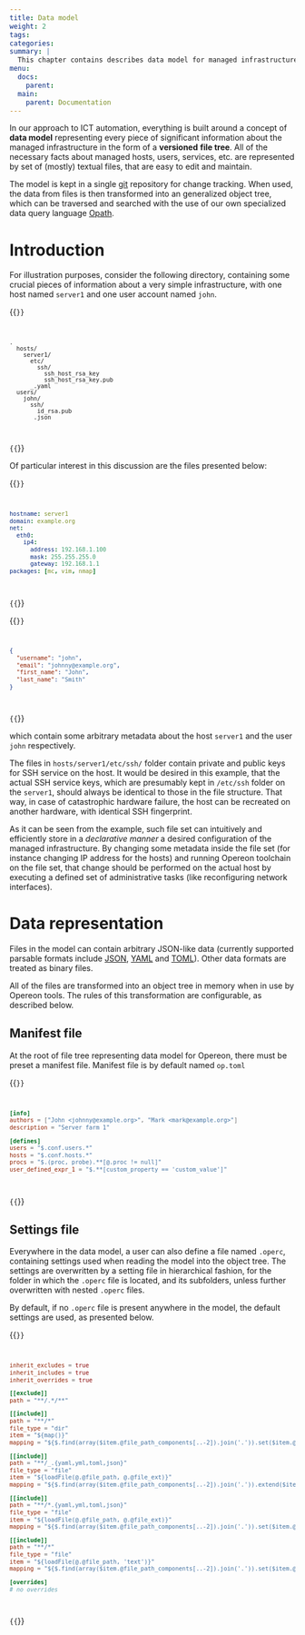 ```yaml
---
title: Data model
weight: 2
tags: 
categories: 
summary: |
  This chapter contains describes data model for managed infrastructure 
menu:
  docs:
    parent: 
  main:
    parent: Documentation
---
```


In our approach to ICT automation, everything is built around a concept of **data model** representing every piece of significant 
information about the managed infrastructure in the form of a **versioned** **file tree**. All of the necessary facts about 
managed hosts, users, services, etc. are represented by set of (mostly) textual files, that are easy to edit and 
maintain.

The model is kept in a single [git](https://git-scm.com) repository for change tracking. When used, the 
data from files is then transformed into an generalized object tree, which can be traversed and searched with the use 
of our own specialized data query language [Opath](/docs/opath).


# Introduction

For illustration purposes, consider the following directory, containing some crucial pieces of information about a very 
simple infrastructure, with one host named `server1` and one user account named `john`.  

{{<code opts="linenos=">}}
```ascii-tree
. 
  hosts/
    server1/
      etc/
        ssh/
          ssh_host_rsa_key
          ssh_host_rsa_key.pub
      _.yaml    
  users/
    john/
      ssh/
        id_rsa.pub
      _.json  
```
{{</code>}}

Of particular interest in this discussion are the files presented below:

{{<code file="hosts/server1/_.yaml">}}
```yaml
hostname: server1
domain: example.org
net:
  eth0:
    ip4:
      address: 192.168.1.100
      mask: 255.255.255.0
      gateway: 192.168.1.1
packages: [mc, vim, nmap]
```
{{</code>}}

{{<code file="users/john/_.json">}}
```json
{
  "username": "john",
  "email": "johnny@example.org",
  "first_name": "John",
  "last_name": "Smith"
}
```
{{</code>}}

which contain some arbitrary metadata about the host `server1` and the user `john` respectively.
 
The files in `hosts/server1/etc/ssh/` folder contain private and public keys for SSH service on the host. It would be 
desired in this example, that the actual SSH service keys, which are presumably kept in `/etc/ssh` folder on the `server1`, 
should always be identical to those in the file structure. That way, in case of catastrophic hardware failure, the host can be
recreated on another hardware, with identical SSH fingerprint. 

As it can be seen from the example, such file set can intuitively and efficiently store in a *declarative manner* a desired 
configuration of the managed infrastructure. By changing some metadata inside the file set (for instance changing IP 
address for the hosts) and running Opereon toolchain on the file set, that change should be performed on the actual host 
by executing a defined set of administrative tasks (like reconfiguring network interfaces).


# Data representation

Files in the model can contain arbitrary JSON-like data (currently supported parsable formats include [JSON](https://www.json.org), 
[YAML](https://yaml.org) and [TOML](https://github.com/toml-lang/toml)). 
Other data formats are treated as binary files. 

All of the files are transformed into an object tree in memory when in use by Opereon tools. The rules of this 
transformation are configurable, as described below. 


## Manifest file

At the root of file tree representing data model for Opereon, there must be preset a manifest file. Manifest file is by 
default named `op.toml`

{{<code file="op.toml">}}
```toml
[info]
authors = ["John <johnny@example.org>", "Mark <mark@example.org>"]
description = "Server farm 1"

[defines]
users = "$.conf.users.*"
hosts = "$.conf.hosts.*"
procs = "$.(proc, probe).**[@.proc != null]"
user_defined_expr_1 = "$.**[custom_property == 'custom_value']"
```
{{</code>}}


## Settings file

Everywhere in the data model, a user can also define a file named `.operc`, containing settings used when reading the model
into the object tree. The settings are overwritten by a setting file in hierarchical fashion, for the folder in which the 
`.operc` file is located, and its subfolders, unless further overwritten with nested `.operc` files.

By default, if no `.operc` file is present anywhere in the model, the default settings are used, as presented below. 

 
{{<code file=".operc">}}
```toml
inherit_excludes = true
inherit_includes = true
inherit_overrides = true

[[exclude]]
path = "**/.*/**"

[[include]]
path = "**/*"
file_type = "dir"
item = "${map()}"
mapping = "${$.find(array($item.@file_path_components[..-2]).join('.')).set($item.@file_name, $item)}"

[[include]]
path = "**/_.{yaml,yml,toml,json}"
file_type = "file"
item = "${loadFile(@.@file_path, @.@file_ext)}"
mapping = "${$.find(array($item.@file_path_components[..-2]).join('.')).extend($item)}"

[[include]]
path = "**/*.{yaml,yml,toml,json}"
file_type = "file"
item = "${loadFile(@.@file_path, @.@file_ext)}"
mapping = "${$.find(array($item.@file_path_components[..-2]).join('.')).set($item.@file_stem, $item)}"

[[include]]
path = "**/*"
file_type = "file"
item = "${loadFile(@.@file_path, 'text')}"
mapping = "${$.find(array($item.@file_path_components[..-2]).join('.')).set($item.@file_stem, $item)}"

[overrides]
# no overrides

```
{{</code>}}
